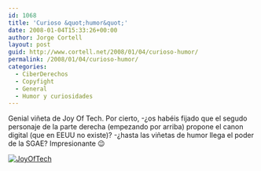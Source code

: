```yaml
---
id: 1068
title: 'Curioso &quot;humor&quot;'
date: 2008-01-04T15:33:26+00:00
author: Jorge Cortell
layout: post
guid: http://www.cortell.net/2008/01/04/curioso-humor/
permalink: /2008/01/04/curioso-humor/
categories:
  - CiberDerechos
  - Copyfight
  - General
  - Humor y curiosidades
---
```

Genial viñeta de Joy Of Tech. Por cierto, -¿os habéis fijado que el segudo personaje de la parte derecha (empezando por arriba) propone el canon digital (que en EEUU no existe)? -¿hasta las viñetas de humor llega el poder de la SGAE? Impresionante 😉

<a target="_blank" title="Enlace a viñeta original" href="http://www.geekculture.com/joyoftech/joyarchives/1053.html"><img alt="JoyOfTech" title="JoyOfTech" src="http://www.geekculture.com/joyoftech/joyimages/1053.gif" /></a>